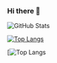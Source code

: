### Hi there 👋

<!--
**JsomeDev/JsomeDev** is a ✨ _special_ ✨ repository because its `README.md` (this file) appears on your GitHub profile.

Here are some ideas to get you started:

- 🔭 I’m currently working on ...
- 🌱 I’m currently learning ...
- 👯 I’m looking to collaborate on ...
- 🤔 I’m looking for help with ...
- 💬 Ask me about ...
- 📫 How to reach me: ...
- 😄 Pronouns: ...
- ⚡ Fun fact: ...
-->
![GitHub Stats](https://github-readme-stats.vercel.app/api?username=JsomeDev&theme=radical)

[![Top Langs](https://github-readme-stats.vercel.app/api/top-langs/?username=JsomeDev&layout=compact)](https://github.com/JsomeDev/github-readme-stats)

[![Top Langs](https://github-readme-stats.vercel.app/api/top-langs/?username=JsomeDev&layout=compact)
